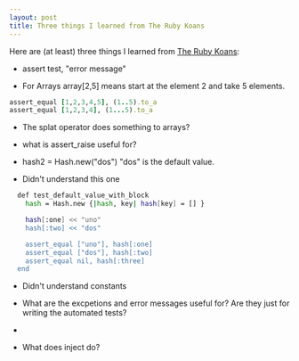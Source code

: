 ```yaml
---
layout: post
title: Three things I learned from The Ruby Koans
---
```


Here are (at least) three things I learned from [The Ruby Koans](http://rubykoans.com/):

- assert test, "error message"

- For Arrays array[2,5] means start at the element 2 and take 5 elements.

```rb
assert_equal [1,2,3,4,5], (1..5).to_a
assert_equal [1,2,3,4], (1...5).to_a
```

- The splat operator does something to arrays?

- what is assert_raise useful for?

- hash2 = Hash.new("dos") "dos" is the default value.

- Didn't understand this one
```sh
  def test_default_value_with_block
    hash = Hash.new {|hash, key| hash[key] = [] }

    hash[:one] << "uno"
    hash[:two] << "dos"

    assert_equal ["uno"], hash[:one]
    assert_equal ["dos"], hash[:two]
    assert_equal nil, hash[:three]
  end
  ```
- Didn't understand constants

- What are the excpetions and error messages useful for? Are they just for writing the automated tests?
- 
- What does inject do?
